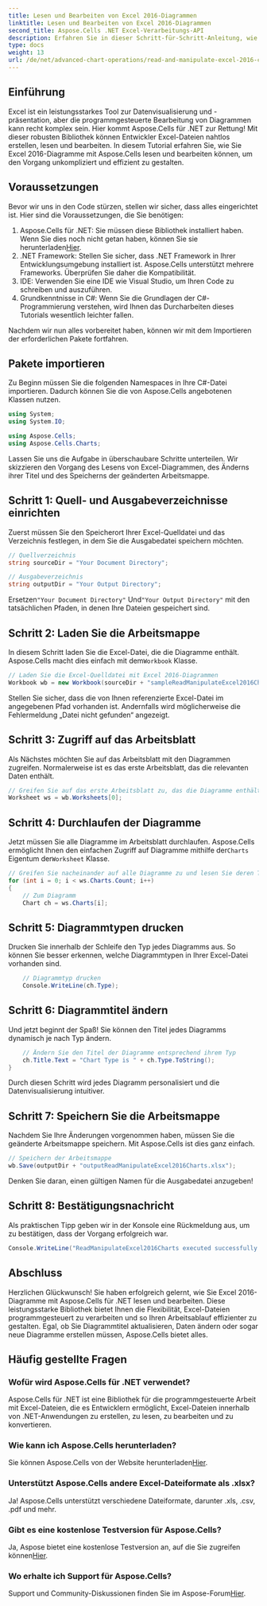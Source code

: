 ```yaml
---
title: Lesen und Bearbeiten von Excel 2016-Diagrammen
linktitle: Lesen und Bearbeiten von Excel 2016-Diagrammen
second_title: Aspose.Cells .NET Excel-Verarbeitungs-API
description: Erfahren Sie in dieser Schritt-für-Schritt-Anleitung, wie Sie Excel 2016-Diagramme mit Aspose.Cells für .NET lesen und bearbeiten.
type: docs
weight: 13
url: /de/net/advanced-chart-operations/read-and-manipulate-excel-2016-charts/
---
```

## Einführung

Excel ist ein leistungsstarkes Tool zur Datenvisualisierung und -präsentation, aber die programmgesteuerte Bearbeitung von Diagrammen kann recht komplex sein. Hier kommt Aspose.Cells für .NET zur Rettung! Mit dieser robusten Bibliothek können Entwickler Excel-Dateien nahtlos erstellen, lesen und bearbeiten. In diesem Tutorial erfahren Sie, wie Sie Excel 2016-Diagramme mit Aspose.Cells lesen und bearbeiten können, um den Vorgang unkompliziert und effizient zu gestalten.

## Voraussetzungen

Bevor wir uns in den Code stürzen, stellen wir sicher, dass alles eingerichtet ist. Hier sind die Voraussetzungen, die Sie benötigen:

1.  Aspose.Cells für .NET: Sie müssen diese Bibliothek installiert haben. Wenn Sie dies noch nicht getan haben, können Sie sie herunterladen[Hier](https://releases.aspose.com/cells/net/).
2. .NET Framework: Stellen Sie sicher, dass .NET Framework in Ihrer Entwicklungsumgebung installiert ist. Aspose.Cells unterstützt mehrere Frameworks. Überprüfen Sie daher die Kompatibilität.
3. IDE: Verwenden Sie eine IDE wie Visual Studio, um Ihren Code zu schreiben und auszuführen. 
4. Grundkenntnisse in C#: Wenn Sie die Grundlagen der C#-Programmierung verstehen, wird Ihnen das Durcharbeiten dieses Tutorials wesentlich leichter fallen.

Nachdem wir nun alles vorbereitet haben, können wir mit dem Importieren der erforderlichen Pakete fortfahren.

## Pakete importieren

Zu Beginn müssen Sie die folgenden Namespaces in Ihre C#-Datei importieren. Dadurch können Sie die von Aspose.Cells angebotenen Klassen nutzen.

```csharp
using System;
using System.IO;

using Aspose.Cells;
using Aspose.Cells.Charts;
```

Lassen Sie uns die Aufgabe in überschaubare Schritte unterteilen. Wir skizzieren den Vorgang des Lesens von Excel-Diagrammen, des Änderns ihrer Titel und des Speicherns der geänderten Arbeitsmappe.

## Schritt 1: Quell- und Ausgabeverzeichnisse einrichten

Zuerst müssen Sie den Speicherort Ihrer Excel-Quelldatei und das Verzeichnis festlegen, in dem Sie die Ausgabedatei speichern möchten.

```csharp
// Quellverzeichnis
string sourceDir = "Your Document Directory";

// Ausgabeverzeichnis
string outputDir = "Your Output Directory";
```

 Ersetzen`"Your Document Directory"` Und`"Your Output Directory"` mit den tatsächlichen Pfaden, in denen Ihre Dateien gespeichert sind.

## Schritt 2: Laden Sie die Arbeitsmappe

In diesem Schritt laden Sie die Excel-Datei, die die Diagramme enthält. Aspose.Cells macht dies einfach mit dem`Workbook` Klasse.

```csharp
// Laden Sie die Excel-Quelldatei mit Excel 2016-Diagrammen
Workbook wb = new Workbook(sourceDir + "sampleReadManipulateExcel2016Charts.xlsx");
```

Stellen Sie sicher, dass die von Ihnen referenzierte Excel-Datei im angegebenen Pfad vorhanden ist. Andernfalls wird möglicherweise die Fehlermeldung „Datei nicht gefunden“ angezeigt.

## Schritt 3: Zugriff auf das Arbeitsblatt

Als Nächstes möchten Sie auf das Arbeitsblatt mit den Diagrammen zugreifen. Normalerweise ist es das erste Arbeitsblatt, das die relevanten Daten enthält.

```csharp
// Greifen Sie auf das erste Arbeitsblatt zu, das die Diagramme enthält
Worksheet ws = wb.Worksheets[0];
```

## Schritt 4: Durchlaufen der Diagramme

 Jetzt müssen Sie alle Diagramme im Arbeitsblatt durchlaufen. Aspose.Cells ermöglicht Ihnen den einfachen Zugriff auf Diagramme mithilfe der`Charts` Eigentum der`Worksheet` Klasse.

```csharp
// Greifen Sie nacheinander auf alle Diagramme zu und lesen Sie deren Typen
for (int i = 0; i < ws.Charts.Count; i++)
{
    // Zum Diagramm
    Chart ch = ws.Charts[i];
```

## Schritt 5: Diagrammtypen drucken

Drucken Sie innerhalb der Schleife den Typ jedes Diagramms aus. So können Sie besser erkennen, welche Diagrammtypen in Ihrer Excel-Datei vorhanden sind.

```csharp
    // Diagrammtyp drucken
    Console.WriteLine(ch.Type);
```

## Schritt 6: Diagrammtitel ändern

Und jetzt beginnt der Spaß! Sie können den Titel jedes Diagramms dynamisch je nach Typ ändern.

```csharp
    // Ändern Sie den Titel der Diagramme entsprechend ihrem Typ
    ch.Title.Text = "Chart Type is " + ch.Type.ToString();
}
```

Durch diesen Schritt wird jedes Diagramm personalisiert und die Datenvisualisierung intuitiver.

## Schritt 7: Speichern Sie die Arbeitsmappe

Nachdem Sie Ihre Änderungen vorgenommen haben, müssen Sie die geänderte Arbeitsmappe speichern. Mit Aspose.Cells ist dies ganz einfach.

```csharp
// Speichern der Arbeitsmappe
wb.Save(outputDir + "outputReadManipulateExcel2016Charts.xlsx");
```

Denken Sie daran, einen gültigen Namen für die Ausgabedatei anzugeben!

## Schritt 8: Bestätigungsnachricht

Als praktischen Tipp geben wir in der Konsole eine Rückmeldung aus, um zu bestätigen, dass der Vorgang erfolgreich war.

```csharp
Console.WriteLine("ReadManipulateExcel2016Charts executed successfully.");
```

## Abschluss

Herzlichen Glückwunsch! Sie haben erfolgreich gelernt, wie Sie Excel 2016-Diagramme mit Aspose.Cells für .NET lesen und bearbeiten. Diese leistungsstarke Bibliothek bietet Ihnen die Flexibilität, Excel-Dateien programmgesteuert zu verarbeiten und so Ihren Arbeitsablauf effizienter zu gestalten. Egal, ob Sie Diagrammtitel aktualisieren, Daten ändern oder sogar neue Diagramme erstellen müssen, Aspose.Cells bietet alles.

## Häufig gestellte Fragen

### Wofür wird Aspose.Cells für .NET verwendet?
Aspose.Cells für .NET ist eine Bibliothek für die programmgesteuerte Arbeit mit Excel-Dateien, die es Entwicklern ermöglicht, Excel-Dateien innerhalb von .NET-Anwendungen zu erstellen, zu lesen, zu bearbeiten und zu konvertieren.

### Wie kann ich Aspose.Cells herunterladen?
 Sie können Aspose.Cells von der Website herunterladen[Hier](https://releases.aspose.com/cells/net/).

### Unterstützt Aspose.Cells andere Excel-Dateiformate als .xlsx?
Ja! Aspose.Cells unterstützt verschiedene Dateiformate, darunter .xls, .csv, .pdf und mehr.

### Gibt es eine kostenlose Testversion für Aspose.Cells?
 Ja, Aspose bietet eine kostenlose Testversion an, auf die Sie zugreifen können[Hier](https://releases.aspose.com/).

### Wo erhalte ich Support für Aspose.Cells?
 Support und Community-Diskussionen finden Sie im Aspose-Forum[Hier](https://forum.aspose.com/c/cells/9).